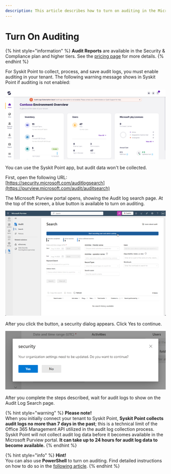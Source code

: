 ```yaml
---
description: This article describes how to turn on auditing in the Microsoft 365 Security & Compliance Center.
---
```


# Turn On Auditing

{% hint style="information" %}
**Audit Reports** are available in the Security & Compliance plan and higher tiers. See the [pricing page](https://www.syskit.com/products/point/pricing/) for more details.
{% endhint %}

For Syskit Point to collect, process, and save audit logs, you must enable auditing in your tenant. The following warning message shows in Syskit Point if auditing is not enabled:

![Syskit Point - Audit Error](../../static/img/turn-on-auditing-point-error.png)

You can use the Syskit Point app, but audit data won't be collected.

First, open the following URL: [https://security.microsoft.com/auditlogsearch](https://purview.microsoft.com/audit/auditsearch)

The Microsoft Purview portal opens, showing the Audit log search page. At the top of the screen, a blue button is available to turn on auditing.

![Microsoft Purview - Start recording user and admin activity](../../static/img/turn-on-auditing-audit-log-search-screen.png)

After you click the button, a security dialog appears. Click Yes to continue.

![Microsoft Purview - Security dialog](../../static/img/turn-on-auditing-security-dialog.png)

After you complete the steps described, wait for audit logs to show on the Audit Log Search page.

{% hint style="warning" %}
**Please note!**  
When you initially connect your tenant to Syskit Point, **Syskit Point collects audit logs no more than 7 days in the past**; this is a technical limit of the Office 365 Management API utilized in the audit log collection process.
Syskit Point will not collect audit log data before it becomes available in the Microsoft Purview portal. **It can take up to 24 hours for audit log data to become available.**
{% endhint %}

{% hint style="info" %}
**Hint!**  
You can also use **PowerShell** to turn on auditing. Find detailed instructions on how to do so in the [following article](https://docs.microsoft.com/en-us/microsoft-365/compliance/turn-audit-log-search-on-or-off).
{% endhint %}

